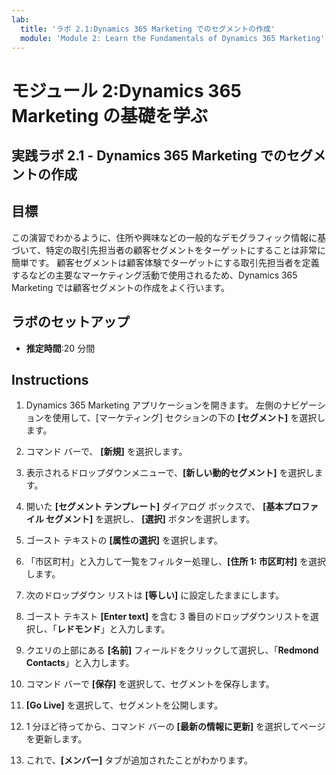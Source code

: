 ```yaml
---
lab:
  title: 'ラボ 2.1:Dynamics 365 Marketing でのセグメントの作成'
  module: 'Module 2: Learn the Fundamentals of Dynamics 365 Marketing'
---
```


<a name="module-2-learn-the-fundamentals-of-dynamics-365-marketing"></a>モジュール 2:Dynamics 365 Marketing の基礎を学ぶ
========================

## <a name="practice-lab-21---create-a-segment-in-dynamics-365-marketing"></a>実践ラボ 2.1 - Dynamics 365 Marketing でのセグメントの作成

## <a name="objectives"></a>目標

この演習でわかるように、住所や興味などの一般的なデモグラフィック情報に基づいて、特定の取引先担当者の顧客セグメントをターゲットにすることは非常に簡単です。 顧客セグメントは顧客体験でターゲットにする取引先担当者を定義するなどの主要なマーケティング活動で使用されるため、Dynamics 365 Marketing では顧客セグメントの作成をよく行います。

## <a name="lab-setup"></a>ラボのセットアップ

  - **推定時間**:20 分間

## <a name="instructions"></a>Instructions


1. Dynamics 365 Marketing アプリケーションを開きます。 左側のナビゲーションを使用して、[マーケティング] セクションの下の **[セグメント]** を選択します。  

2. コマンド バーで、 **[新規]** を選択します。

3. 表示されるドロップダウンメニューで、**[新しい動的セグメント]** を選択します。

4. 開いた **[セグメント テンプレート]** ダイアログ ボックスで、 **[基本プロファイル セグメント]** を選択し、 **[選択]** ボタンを選択します。

5. ゴースト テキストの **[属性の選択]** を選択します。

6. 「市区町村」と入力して一覧をフィルター処理し、**[住所 1: 市区町村]** を選択します。

7. 次のドロップダウン リストは **[等しい]** に設定したままにします。 

8. ゴースト テキスト **[Enter text]** を含む 3 番目のドロップダウンリストを選択し、「**レドモンド**」と入力します。

9. クエリの上部にある **[名前]** フィールドをクリックして選択し、「**Redmond Contacts**」と入力します。

10. コマンド バーで **[保存]** を選択して、セグメントを保存します。

11. **[Go Live]** を選択して、セグメントを公開します。

12. 1 分ほど待ってから、コマンド バーの **[最新の情報に更新]** を選択してページを更新します。 

13. これで、**[メンバー]** タブが追加されたことがわかります。 
